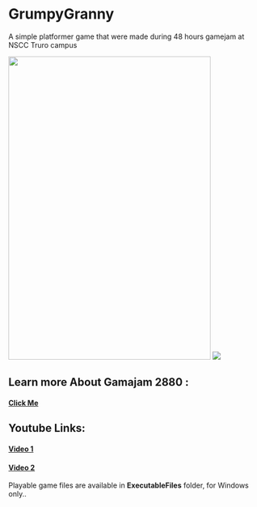 # GrumpyGranny
A simple platformer game that were made during 48 hours gamejam at NSCC Truro campus


<img src="https://www.dropbox.com/s/lik1xlgp7w59bts/grannySplash.png?dl=1" width="400" height="600">
<img src="https://www.dropbox.com/s/9o273xdw8ccl4ri/gamejamSplash-min.png?dl=1">

<h2>Learn more About Gamajam 2880 : </h2>
<h4><a href="https://twitter.com/hashtag/GameJam2880?src=hash">Click Me</a></h4>


<h2>Youtube Links: </h2>
<h4><a href="https://youtu.be/tupRq0_FLQk" >Video 1</a></h4>
<h4><a href="https://youtu.be/er98VFuuEhU" >Video 2</a></h4>

<p>Playable game files are available in <strong>ExecutableFiles</strong> folder, for Windows only..</p>


